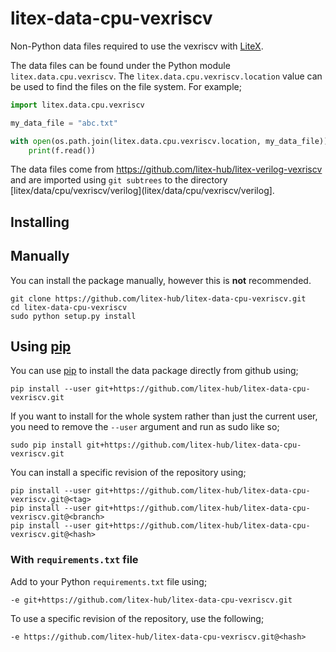 # litex-data-cpu-vexriscv

Non-Python data files required to use the vexriscv with
[LiteX](https://github.com/enjoy-digital/litex.git).

The data files can be found under the Python module `litex.data.cpu.vexriscv`. The
`litex.data.cpu.vexriscv.location` value can be used to find the files on the file system.
For example;

```python
import litex.data.cpu.vexriscv

my_data_file = "abc.txt"

with open(os.path.join(litex.data.cpu.vexriscv.location, my_data_file)) as f:
    print(f.read())
```

The data files come from https://github.com/litex-hub/litex-verilog-vexriscv
and are imported using `git subtrees` to the directory
[litex/data/cpu/vexriscv/verilog](litex/data/cpu/vexriscv/verilog].

## Installing

## Manually

You can install the package manually, however this is **not** recommended.

```
git clone https://github.com/litex-hub/litex-data-cpu-vexriscv.git
cd litex-data-cpu-vexriscv
sudo python setup.py install
```

## Using [pip](https://pip.pypa.io/)

You can use [pip](https://pip.pypa.io/) to install the data package directly
from github using;

```
pip install --user git+https://github.com/litex-hub/litex-data-cpu-vexriscv.git
```

If you want to install for the whole system rather than just the current user,
you need to remove the `--user` argument and run as sudo like so;

```
sudo pip install git+https://github.com/litex-hub/litex-data-cpu-vexriscv.git
```

You can install a specific revision of the repository using;
```
pip install --user git+https://github.com/litex-hub/litex-data-cpu-vexriscv.git@<tag>
pip install --user git+https://github.com/litex-hub/litex-data-cpu-vexriscv.git@<branch>
pip install --user git+https://github.com/litex-hub/litex-data-cpu-vexriscv.git@<hash>
```

### With `requirements.txt` file

Add to your Python `requirements.txt` file using;
```
-e git+https://github.com/litex-hub/litex-data-cpu-vexriscv.git
```

To use a specific revision of the repository, use the following;
```
-e https://github.com/litex-hub/litex-data-cpu-vexriscv.git@<hash>
```
